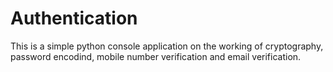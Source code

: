 # Authentication
This is a simple python console application on the working of cryptography, password encodind, mobile number verification and email verification.
